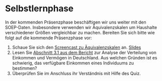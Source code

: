 # Selbstlernphase

In der kommenden Präsenzphase beschäftigen wir uns weiter mit den SOEP-Daten.
Insbesondere verwenden wir Äquivalenzskalen um Haushalte verschiedener Größen
vergleichbar zu machen. Bereiten Sie sich bitte wie folgt auf die kommende Präsenzphase
vor:

1. Schaue Sie sich den
   [Screencast zu Äquivalenzskalen](https://electure.uni-bonn.de/static/mh_default_org/engage-player/25fd2f98-321f-4714-b2ee-351fa90da69e/ad1e9774-b95d-4e0f-87cf-1728e595b916/a9d93af8-b7de-4975-9e41-07c76ab2492d.mp4)
   an. [Slides](screencast_aequivalenzskalen.pdf)
1. Lesen Sie
   [Abschnitt 3.1 aus dem Bericht](../daten/analyse-verteilung-einkommen-vermoegen.pdf)
   zur Analyse der Verteilung von Einkommen und Vermögen in Deutschland. Aus welchen
   Gründen ist es schwierig, das verfügbare Einkommen eines Individuums zu bestimmen?
1. Überprüfen Sie im Anschluss ihr Verständnis mit Hilfe des Quiz.
